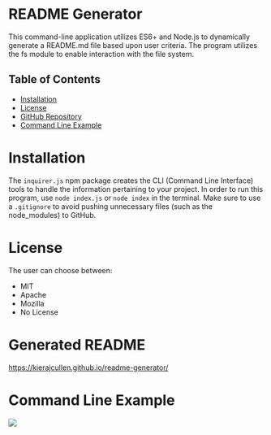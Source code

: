# README Generator

This command-line application utilizes ES6+ and Node.js to dynamically generate a README.md file based upon user criteria. The program utilizes the fs module to enable interaction with the file system.

## Table of Contents

- [Installation](#installation)
- [License](#license)
- [GitHub Repository](#github-repository)
- [Command Line Example](#command-line-example)

# Installation

The `inquirer.js` npm package creates the CLI (Command Line Interface) tools to handle the information pertaining to your project. In order to run this program, use `node index.js` or `node index` in the terminal. Make sure to use a `.gitignore` to avoid pushing unnecessary files (such as the node_modules) to GitHub.

# License

The user can choose between:

- MIT
- Apache
- Mozilla
- No License

# Generated README

https://kierajcullen.github.io/readme-generator/

# Command Line Example

![](img/github.gif)
